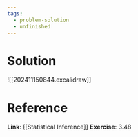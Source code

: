 ```yaml
---
tags:
  - problem-solution
  - unfinished
---
```

# Solution
![[202411150844.excalidraw]]

# Reference
**Link**: [[Statistical Inference]]
**Exercise**: 3.48